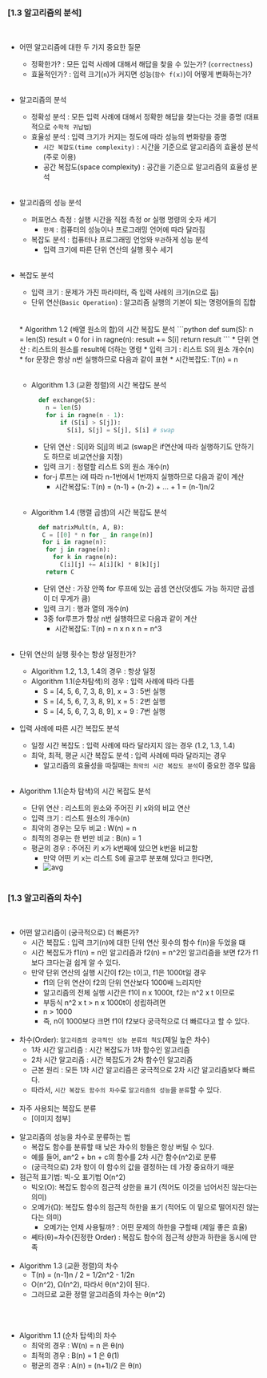 ### [1.3 알고리즘의 분석]
<br>

* 어떤 알고리즘에 대한 두 가지 중요한 질문
  * 정확한가? : 모든 입력 사례에 대해서 해답을 찾을 수 있는가? (`correctness`)
  * 효율적인가? : 입력 크기(`n`)가 커지면 성능(`함수 f(x)`)이 어떻게 변화하는가?
<br><br>
* 알고리즘의 분석
  * 정확성 분석 : 모든 입력 사례에 대해서 정확한 해답을 찾는다는 것을 증명 (대표적으로 `수학적 귀납법`)
  * 효율성 분석 : 입력 크기가 커지는 정도에 따라 성능의 변화량을 증명
    * `시간 복잡도(time complexity)` : 시간을 기준으로 알고리즘의 효율성 분석 (주로 이용)
    * 공간 복잡도(space complexity) : 공간을 기준으로 알고리즘의 효율성 분석
<br><br>
* 알고리즘의 성능 분석
  *  퍼포먼스 측정 : 실행 시간을 직접 측정 or 실행 명령의 숫자 세기
     *  `한계` : 컴퓨터의 성능이나 프로그래밍 언어에 따라 달라짐
  * 복잡도 분석 : 컴퓨터나 프로그래밍 언엉와 `무관`하게 성능 분석
    * 입력 크기에 따른 단위 연산의 실행 횟수 세기
<br><br>
* 복잡도 분석
  * 입력 크기 : 문제가 가진 파라미터, 즉 입력 사례의 크기(n으로 둠)
  * 단위 연산(`Basic Operation`) : 알고리즘 실행의 기본이 되는 명령어들의 집합
  <br>
  <br>
  * Algorithm 1.2 (배열 원소의 합)의 시간 복잡도 분석
    ```python
      def sum(S):
        n = len(S)
        result = 0
        for i in ragne(n):
          result += S[i]
        return result
    ```
      * 단위 연산 : 리스트의 원소를 result에 더하는 명령
      * 입력 크기 : 리스트 S의 원소 개수(n)
      * for 문장은 항상 n번 실행하므로 다음과 같이 표현
        * 시간복잡도: T(n) = n
  <br><br>

  * Algorithm 1.3 (교환 정렬)의 시간 복잡도 분석
    ```python
      def exchange(S):
        n = len(S)
        for i in ragne(n - 1):
            if (S[i] > S[j]):
              S[i], S[j] = S[j], S[i] # swap
    ```
      * 단위 연산 : S[i]와 S[j]의 비교 (swap은 if연산에 따라 실행하기도 안하기도 하므로 비교연산을 지정)
      * 입력 크기 : 정렬할 리스트 S의 원소 개수(n)
      * for-j 루프는 i에 따라 n-1번에서 1번까지 실행하므로 다음과 같이 계산
        * 시간복잡도: T(n) = (n-1) + (n-2) + ... + 1 = (n-1)n/2
  <br><br>

  * Algorithm 1.4 (행렬 곱셈)의 시간 복잡도 분석
    ```python
      def matrixMult(n, A, B):
       C = [[0] * n for _ in range(n)]
       for i in ragne(n):
        for j in ragne(n):
          for k in ragne(n):
            C[i][j] += A[i][k] * B[k][j]
        return C
    ```
      * 단위 연산 : 가장 안쪽 for 루프에 있는 곱셈 연산(덧셈도 가능 하지만 곱셈이 더 무게가 큼)
      * 입력 크기 : 행과 열의 개수(n)
      * 3중 for루프가 항상 n번 실행하므로 다음과 같이 계산
        * 시간복잡도: T(n) = n x n x n = n^3
  <br><br>
* 단위 연산의 실행 횟수는 항상 일정한가?
  * Algorithm 1.2, 1.3, 1.4의 경우 : 항상 일정
  * Algorithm 1.1(순차탐색)의 경우 : 입력 사례에 따라 다름
    * S = [4, 5, 6, 7, 3, 8, 9], x = 3 : 5번 실행
    * S = [4, 5, 6, 7, 3, 8, 9], x = 5 : 2번 실행
    * S = [4, 5, 6, 7, 3, 8, 9], x = 9 : 7번 실행

* 입력 사례에 따른 시간 복잡도 분석
  * 일정 시간 복잡도 : 입력 사례에 따라 달라지지 않는 경우 (1.2, 1.3, 1.4)
  * 최악, 최적, 평균 시간 복잡도 분석 : 입력 사례에 따라 달라지는 경우
    * 알고리즘의 효율성을 따질때는 `최악의 시간 복잡도 분석`이 중요한 경우 많음
<br><br>
* Algorithm 1.1(순차 탐색)의 시간 복잡도 분석
  * 단위 연산 : 리스트의 원소와 주어진 키 x와의 비교 연산
  * 입력 크기 : 리스트 원소의 개수(n)
  * 최악의 경우는 모두 비교 : W(n) = n
  * 최적의 경우는 한 번만 비교 : B(n) = 1
  * 평균의 경우 : 주어진 키 x가 k번째에 있으면 k번을 비교함
    * 만약 어떤 키 x는 리스트 S에 골고루 분포해 있다고 한다면,
    * ![avg](https://user-images.githubusercontent.com/66772624/155292391-3170bfa9-2c95-419b-bf06-0e9c26976b4a.png)
<br><br>

### [1.3 알고리즘의 차수]
<br>

* 어떤 알고리즘이 (궁극적으로) 더 빠른가?
  * 시간 복잡도 : 입력 크기(n)에 대한 단위 연산 횟수의 함수 f(n)을 두었을 떄
  * 시간 복잡도가 f1(n) = n인 알고리즘과 f2(n) = n^2인 알고리즘을 보면 f2가 f1보다 크다는걸 쉽게 알 수 있다.
  * 만약 단위 연산의 실행 시간이 f2는 t이고, f1은 1000t일 경우
    * f1의 단위 연산이 f2의 단위 연산보다 1000배 느리지만
    * 알고리즘의 전체 실행 시간은 f1이 n x 1000t, f2는 n^2 x t 이므로
    * 부등식 n^2 x t > n x 1000t이 성립하려면
    * n > 1000
    * 즉, n이 1000보다 크면 f1이 f2보다 궁극적으로 더 빠르다고 할 수 있다.
<br><br>
* 차수(Order): `알고리즘의 궁극적인 성능 분류의 척도`(제일 높은 차수)
  * 1차 시간 알고리즘 : 시간 복잡도가 1차 함수인 알고리즘
  * 2차 시간 알고리즘 : 시간 복잡도가 2차 함수인 알고리즘
  * 근본 원리 : 모든 1차 시간 알고리즘은 궁극적으로 2차 시간 알고리즘보다 빠르다.
  * 따라서, `시간 복잡도 함수의 차수`로 `알고리즘의 성능`을 `분류`할 수 있다.
<br><br>
* 자주 사용되는 복잡도 분류
  * [이미지 첨부]
<br><br>
* 알고리즘의 성능을 차수로 분류하는 법
  * 복잡도 함수를 분류할 때 낮은 차수의 항들은 항상 버릴 수 있다.
  * 예를 들어, an^2 + bn + c의 함수를 2차 시간 함수(n^2)로 분류
  * (궁극적으로) 2차 항이 이 함수의 값을 결정하는 데 가장 중요하기 때문
* 점근적 표기법: 빅-오 표기법 O(n^2)
  * 빅오(O): 복잡도 함수의 점근적 상한을 표기 (적어도 이것을 넘어서진 않는다는 의미)
  * 오메가(Ω): 복잡도 함수의 점근적 하한을 표기 (적어도 이 밑으로 떨어지진 않는다는 의미)
    * 오메가는 언제 사용될까? : 어떤 문제의 하한을 구할때 (제일 좋은 효율)
  * 쎼타(θ)=차수(진정한 Order) : 복잡도 함수의 점근적 상한과 하한을 동시에 만족
<br><br>
* Algorithm 1.3 (교환 정렬)의 차수
  * T(n) = (n-1)n / 2 = 1/2n^2 - 1/2n
  * O(n^2), Ω(n^2), 따라서 θ(n^2)이 된다.
  * 그러므로 교환 정렬 알고리즘의 차수는 θ(n^2) 

<br><br>
* Algorithm 1.1 (순차 탑색)의 차수
  * 최악의 경우 : W(n) = n 은 θ(n) 
  * 최적의 경우 : B(n) = 1 은 θ(1) 
  * 평균의 경우 : A(n) = (n+1)/2 은 θ(n) 